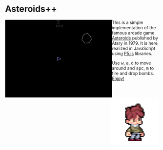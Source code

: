 # Asteroids++

<img align="left" width="350" src="assets/play.gif">

This is a simple implementation of the famous arcade game [Asteroids](https://en.wikipedia.org/wiki/Asteroids_%28video_game%29) published by Atary in 1979. It is here realized in JavaScript using [P5.js](https://p5js.org/) libraries.

<img align="right" width="160" src="assets/ok.gif">

Use <kbd>w</kbd>, <kbd>a</kbd>, <kbd>d</kbd> to move around and <kbd>spc</kbd>, <kbd>m</kbd> to fire and drop bombs. [Enjoy!](https://matteogiorgi.github.io/asteroids_plus_plus/src)
